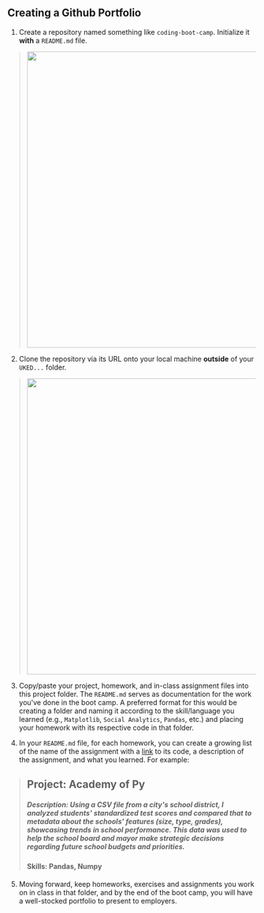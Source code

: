 ## Creating a Github Portfolio

1. Create a repository named something like `coding-boot-camp`. Initialize it **with** a `README.md` file.


> <img src="https://user-images.githubusercontent.com/4055501/38840942-885f1b98-41a7-11e8-966f-3d4821e9eff8.png" width=600 />


2. Clone the repository via its URL onto your local machine **outside** of your `UKED...` folder.


> <img src="https://user-images.githubusercontent.com/4055501/38840962-a610af12-41a7-11e8-894a-36b49ec5edf5.png" width=600 />


3. Copy/paste your project, homework, and in-class assignment files into this project folder. The `README.md` serves as documentation for the work you've done in the boot camp. A preferred format for this would be creating a folder and naming it according to the skill/language you learned (e.g., `Matplotlib`, `Social Analytics`, `Pandas`, etc.) and placing your homework with its respective code in that folder.

4. In your `README.md` file, for each homework, you can create a growing list of the name of the assignment with a [link](target:window.location.href) to its code, a description of the assignment, and what you learned. For example:


> ## Project: Academy of Py
> ##### Description: Using a CSV file from a city's school district, I analyzed students' standardized test scores and compared that to metadata about the schools' features (size, type, grades), showcasing trends in school performance. This data was used to help the school board and mayor make strategic decisions regarding future school budgets and priorities.
> #### Skills: Pandas, Numpy


5. Moving forward, keep homeworks, exercises and assignments you work on in class in that folder, and by the end of the boot camp, you will have a well-stocked portfolio to present to employers.
